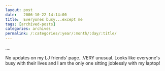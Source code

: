 ```yaml
---
layout: post
date:	2006-10-22 14:14:00
title:  Everyones busy...except me
tags: [archived-posts]
categories: archives
permalink: /:categories/:year/:month/:day/:title/
---
```

....

No updates on my LJ friends' page...VERY unusual. Looks like everyone's busy with their lives and I am the only one sitting joblessly with my laptop!
